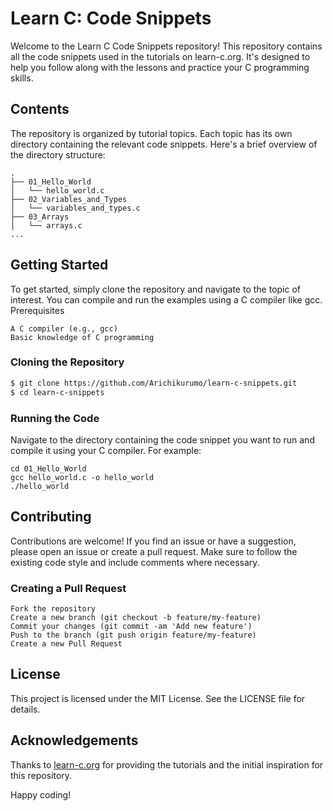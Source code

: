 # Learn C: Code Snippets

Welcome to the Learn C Code Snippets repository! This repository contains all the code snippets used in the tutorials on learn-c.org. It's designed to help you follow along with the lessons and practice your C programming skills.

## Contents

The repository is organized by tutorial topics. Each topic has its own directory containing the relevant code snippets. Here's a brief overview of the directory structure:

	.
	├── 01_Hello_World
	│   └── hello_world.c
	├── 02_Variables_and_Types
	│   └── variables_and_types.c
	├── 03_Arrays
	│   └── arrays.c
	...

## Getting Started

To get started, simply clone the repository and navigate to the topic of interest. You can compile and run the examples using a C compiler like gcc.
Prerequisites

    A C compiler (e.g., gcc)
    Basic knowledge of C programming

### Cloning the Repository

  ```bash
  $ git clone https://github.com/Arichikurumo/learn-c-snippets.git
  $ cd learn-c-snippets
  ```
### Running the Code

Navigate to the directory containing the code snippet you want to run and compile it using your C compiler. For example:
	
	cd 01_Hello_World
	gcc hello_world.c -o hello_world
	./hello_world

## Contributing
Contributions are welcome! If you find an issue or have a suggestion, please open an issue or create a pull request. Make sure to follow the existing code style and include comments where necessary.

### Creating a Pull Request

    Fork the repository
    Create a new branch (git checkout -b feature/my-feature)
    Commit your changes (git commit -am 'Add new feature')
    Push to the branch (git push origin feature/my-feature)
    Create a new Pull Request

## License

This project is licensed under the MIT License. See the LICENSE file for details.

## Acknowledgements

Thanks to [learn-c.org](https://learn-c.org) for providing the tutorials and the initial inspiration for this repository.

Happy coding!
